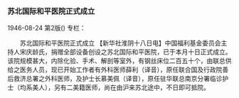 ### 苏北国际和平医院正式成立

1946-08-24
第2版()
专栏：

　　苏北国际和平医院正式成立
    【新华社淮阴十八日电】中国福利基金委员会主持人宋庆龄氏，捐赠全部设备创设之苏北国际和平医院，已于本月十日正式成立。该院规模甚大，内除化验、手术、解剖等室外，有钢丝床位二百五十个，由联总供给之医务人员，现已开始工作者有外科医师薛利（译音），原任联合国及行政院善后救济总署之外科医师，及护士长慕美佩（译音），原任驻华联总南京分署临诊护士（均系美人），另有二美籍医师，尚在由沪来苏北途中，不日即可抵院。
